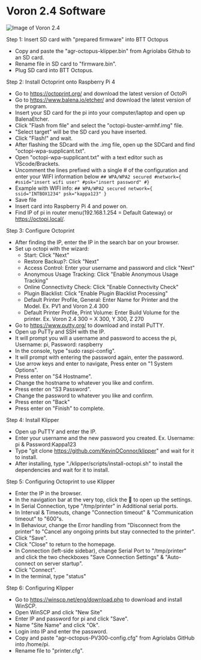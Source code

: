 # Voron 2.4 Software

![Image of Voron 2.4](http://vorondesign.com/images/voron2.4.jpg)

Step 1: Insert SD card with "prepared firmware" into BTT Octopus
- Copy and paste the "agr-octopus-klipper.bin" from Agriolabs Github to an SD card.
- Rename file in SD card to "firmware.bin".
- Plug SD card into BTT Octopus.

Step 2: Install Octoprint onto Raspberry Pi 4
- Go to https://octoprint.org/ and download the latest version of OctoPi
- Go to https://www.balena.io/etcher/ and download the latest version of the program.
- Insert your SD card for the pi into your computer/laptop and open up BalenaEtcher.
- Click "Flash from file" and select the "octopi-buster-armhf.img" file.
- "Select target" will be the SD card you have inserted.
- Click "Flash!" and wait.
- After flashing the SDcard with the .img file, open up the SDCard and find "octopi-wpa-supplicant.txt".
- Open "octopi-wpa-supplicant.txt" with a text editor such as VScode/Brackets.
- Uncomment the lines prefixed with a single # of the configuration and enter your WIFI information below
        `## WPA/WPA2 secured
        #network={
        #ssid="insert wifi user"
        #psk="insert password"
        #}`
- Example with WIFI info:
        `## WPA/WPA2 secured
        network={
        ssid="INTBOX1234"
        psk="kappa123"
        }`
- Save file
- Insert card into Raspberry Pi 4 and power on.
- Find IP of pi in router menu(192.168.1.254 = Default Gateway) or https://octopi.local/.

Step 3: Configure Octoprint
- After finding the IP, enter the IP in the search bar on your browser.
- Set up octopi with the wizard:
    - Start: Click "Next"
    - Restore Backup?: Click "Next"
    - Access Control: Enter your username and password and click "Next"
    - Anonymous Usage Tracking: Click "Enable Anonymous Usage Tracking"
    - Online Connectivity Check: Click "Enable Connectivity Check"
    - Plugin Blacklist: Click "Enable Plugin Blacklist Processing"
    - Default Printer Profile, General: Enter Name for Printer and the Model. Ex. PV1 and Voron 2.4 300
    - Default Printer Profile, Print Volume: Enter Build Volume for the printer. Ex. Voron 2.4 300 = X 300, Y 300, Z 270 
- Go to https://www.putty.org/ to download and install PuTTY.
- Open up PuTTy and SSH with the IP.
- It will prompt you will a username and password to access the pi, Username: pi, Password: raspberry
- In the console, type "sudo raspi-config".
- It will prompt with entering the password again, enter the password.
- Use arrow keys and enter to navigate, Press enter on "1 System Options".
- Press enter on "S4 Hostname".
- Change the hostname to whatever you like and confirm.
- Press enter on "S3 Password".
- Change the password to whatever you like and confirm.
- Press enter on "Back"
- Press enter on "Finish" to complete.

Step 4: Install Klipper
- Open up PuTTY and enter the IP.
- Enter your username and the new password you created. Ex. Username: pi & Password:Kappa123
- Type "git clone https://github.com/KevinOConnor/klipper" and wait for it to install.
- After installing, type "./klipper/scripts/install-octopi.sh" to install the dependencies and wait for it to install.

Step 5: Configuring Octoprint to use Klipper
- Enter the IP in the browser.
- In the navigation bar at the very top, click the 🔧 to open up the settings.
- In Serial Connection, type "/tmp/printer" in Additional serial ports.
- In Interval & Timeouts, change "Connection timeout" & "Communication timeout" to "600"s.
- In Behaviour, change the Error handling from "Disconnect from the printer" to "Cancel any ongoing prints but stay connected to the printer".
- Click "Save".
- Click "Close" to return to the homepage.
- In Connection (left-side sidebar), change Serial Port to "/tmp/printer" and click the two checkboxes "Save Connection Settings" & "Auto-connect on server startup".
- Click "Connect".
- In the terminal, type "status"

Step 6: Configuring Klipper
- Go to https://winscp.net/eng/download.php to download and install WinSCP.
- Open WinSCP and click "New Site"
- Enter IP and password for pi and click "Save".
- Name "Site Name" and click "Ok".
- Login into IP and enter the password.
- Copy and paste "agr-octopus-PV300-config.cfg" from Agriolabs GitHub into /home/pi.
- Rename file to "printer.cfg".


